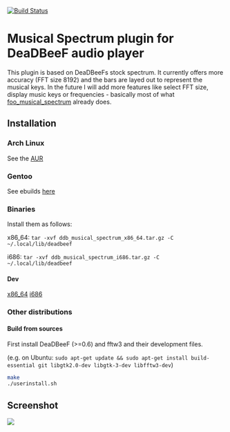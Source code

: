 [![Build Status](https://drone.io/github.com/cboxdoerfer/ddb_musical_spectrum/status.png)](https://drone.io/github.com/cboxdoerfer/ddb_musical_spectrum/latest)

Musical Spectrum plugin for DeaDBeeF audio player
====================

This plugin is based on DeaDBeeFs stock spectrum. It currently offers more accuracy (FFT size 8192) and the bars are layed out to represent the musical keys. In the future I will add more features like select FFT size, display music keys or frequencies - basically most of what [foo_musical_spectrum](http://wiki.hydrogenaudio.org/index.php?title=Foobar2000:Components/Musical_Spectrum_%28foo_musical_spectrum%29) already does. 

## Installation

### Arch Linux
See the [AUR](https://aur.archlinux.org/packages/deadbeef-plugin-musical-spectrum-git/)

### Gentoo
See ebuilds [here](https://github.com/megabaks/stuff/tree/master/media-plugins/deadbeef-musical-spectrum)

### Binaries
Install them as follows:

x86_64: ```tar -xvf ddb_musical_spectrum_x86_64.tar.gz -C ~/.local/lib/deadbeef```

i686: ```tar -xvf ddb_musical_spectrum_i686.tar.gz -C ~/.local/lib/deadbeef```
#### Dev
[x86_64](https://drone.io/github.com/cboxdoerfer/ddb_musical_spectrum/files/deadbeef-plugin-builder/ddb_musical_spectrum_x86_64.tar.gz)
[i686](https://drone.io/github.com/cboxdoerfer/ddb_musical_spectrum/files/deadbeef-plugin-builder/ddb_musical_spectrum_i686.tar.gz)

### Other distributions
#### Build from sources
First install DeaDBeeF (>=0.6) and fftw3 and their development files.

(e.g. on Ubuntu: ```sudo apt-get update && sudo apt-get install build-essential git libgtk2.0-dev libgtk-3-dev libfftw3-dev```)


```bash
make
./userinstall.sh
```

## Screenshot

![](http://i.imgur.com/IGice7K.png)
